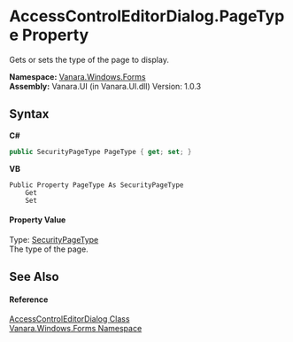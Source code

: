# AccessControlEditorDialog.PageType Property 
 

Gets or sets the type of the page to display.

**Namespace:**&nbsp;<a href="c580cf52-4028-70db-28d0-f9b1abc03861">Vanara.Windows.Forms</a><br />**Assembly:**&nbsp;Vanara.UI (in Vanara.UI.dll) Version: 1.0.3

## Syntax

**C#**<br />
``` C#
public SecurityPageType PageType { get; set; }
```

**VB**<br />
``` VB
Public Property PageType As SecurityPageType
	Get
	Set
```


#### Property Value
Type: <a href="1ba93f45-dfd4-ba6e-b7ba-06ea6bb9bf50">SecurityPageType</a><br />The type of the page.

## See Also


#### Reference
<a href="050b03d3-dac8-f9da-5561-d0b211f945f0">AccessControlEditorDialog Class</a><br /><a href="c580cf52-4028-70db-28d0-f9b1abc03861">Vanara.Windows.Forms Namespace</a><br />